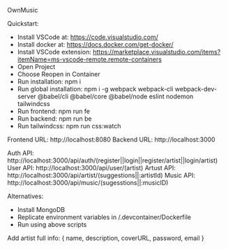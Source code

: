 OwnMusic
[![<OwnMusic>](https://circleci.com/gh/lamnguyencse17/OwnMusic.svg?style=svg)](https://app.circleci.com/pipelines/github/lamnguyencse17/OwnMusic)

Quickstart:

- Install VSCode at: https://code.visualstudio.com/
- Install docker at: https://docs.docker.com/get-docker/
- Install VSCode extension: https://marketplace.visualstudio.com/items?itemName=ms-vscode-remote.remote-containers
- Open Project
- Choose Reopen in Container
- Run installation: npm i
- Run global installation: npm i -g webpack webpack-cli webpack-dev-server @babel/cli @babel/core @babel/node eslint nodemon tailwindcss
- Run frontend: npm run fe
- Run backend: npm run be
- Run tailwindcss: npm run css:watch

Frontend URL: http://localhost:8080
Backend URL: http://localhost:3000

Auth API: http://localhost:3000/api/auth/(register||login||register/artist||login/artist)
User API: http://localhost:3000/api/user/(artist)
Artust API: http://localhost:3000/api/artist/(suggestions||:artistId)
Music API: http://localhost:3000/api/music/(sugesstions||:musicID)

Alternatives:

- Install MongoDB
- Replicate environment variables in /.devcontainer/Dockerfile
- Run using above scripts

Add artist full info:
{
name,
description,
coverURL,
password,
email
}
